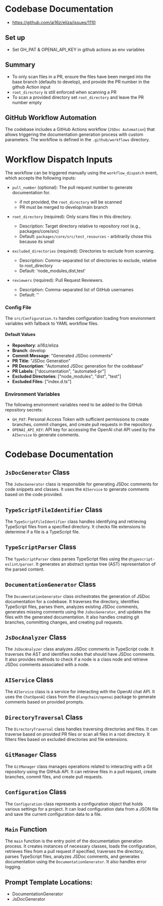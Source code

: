 # Codebase Documentation
- https://github.com/ai16z/eliza/issues/1110

## Set up
- Set GH_PAT & OPENAI_API_KEY in github actions as env variables

## Summary
- To only scan files in a PR, ensure the files have been merged into the base branch (defaults to develop), and provide the PR number in the github Action input
- `root_directory` is still enforced when scanning a PR
- To scan a provided directory set `root_directory` and leave the PR number empty

## GitHub Workflow Automation

The codebase includes a GitHub Actions workflow (`JSDoc Automation`) that allows triggering the documentation generation process with custom parameters. The workflow is defined in the `.github/workflows` directory.

# Workflow Dispatch Inputs

The workflow can be triggered manually using the `workflow_dispatch` event, which accepts the following inputs:

- `pull_number` (optional): The pull request number to generate documentation for.
  - if not provided, the `root_directory` will be scanned
  - PR must be merged to develop/main branch

- `root_directory` (required): Only scans files in this directory.
  - Description: Target directory relative to repository root (e.g., packages/core/src)
  - Default: `packages/core/src/test_resources` - arbitrarily chose this because its small

- `excluded_directories` (required): Directories to exclude from scanning.
  - Description: Comma-separated list of directories to exclude, relative to root_directory
  - Default: 'node_modules,dist,test'

- `reviewers` (required): Pull Request Reviewers.
  - Description: Comma-separated list of GitHub usernames
  - Default: ''

### Config File
The `src/Configuration.ts` handles configuration loading from environment variables with fallback to YAML workflow files.

#### Default Values

- **Repository**: ai16z/eliza
- **Branch**: develop
- **Commit Message**: "Generated JSDoc comments"
- **PR Title**: "JSDoc Generation"
- **PR Description**: "Automated JSDoc generation for the codebase"
- **PR Labels**: ["documentation", "automated-pr"]
- **Excluded Directories**: ["node_modules", "dist", "test"]
- **Excluded Files**: ["index.d.ts"]


### Environment Variables

The following environment variables need to be added to the GitHub repository secrets:

- `GH_PAT`: Personal Access Token with sufficient permissions to create branches, commit changes, and create pull requests in the repository.
- `OPENAI_API_KEY`: API key for accessing the OpenAI chat API used by the `AIService` to generate comments.

# Codebase Documentation

## `JsDocGenerator` Class
The `JsDocGenerator` class is responsible for generating JSDoc comments for code snippets and classes. It uses the `AIService` to generate comments based on the code provided.

## `TypeScriptFileIdentifier` Class
The `TypeScriptFileIdentifier` class handles identifying and retrieving TypeScript files from a specified directory. It checks file extensions to determine if a file is a TypeScript file.

## `TypeScriptParser` Class
The `TypeScriptParser` class parses TypeScript files using the `@typescript-eslint/parser`. It generates an abstract syntax tree (AST) representation of the parsed content.

## `DocumentationGenerator` Class
The `DocumentationGenerator` class orchestrates the generation of JSDoc documentation for a codebase. It traverses the directory, identifies TypeScript files, parses them, analyzes existing JSDoc comments, generates missing comments using the `JsDocGenerator`, and updates the files with the generated documentation. It also handles creating git branches, committing changes, and creating pull requests.

## `JsDocAnalyzer` Class
The `JsDocAnalyzer` class analyzes JSDoc comments in TypeScript code. It traverses the AST and identifies nodes that should have JSDoc comments. It also provides methods to check if a node is a class node and retrieve JSDoc comments associated with a node.

## `AIService` Class
The `AIService` class is a service for interacting with the OpenAI chat API. It uses the `ChatOpenAI` class from the `@langchain/openai` package to generate comments based on provided prompts.

## `DirectoryTraversal` Class
The `DirectoryTraversal` class handles traversing directories and files. It can traverse based on provided PR files or scan all files in a root directory. It filters files based on excluded directories and file extensions.

## `GitManager` Class
The `GitManager` class manages operations related to interacting with a Git repository using the GitHub API. It can retrieve files in a pull request, create branches, commit files, and create pull requests.

## `Configuration` Class
The `Configuration` class represents a configuration object that holds various settings for a project. It can load configuration data from a JSON file and save the current configuration data to a file.

## `Main` Function
The `main` function is the entry point of the documentation generation process. It creates instances of necessary classes, loads the configuration, retrieves files from a pull request if specified, traverses the directory, parses TypeScript files, analyzes JSDoc comments, and generates documentation using the `DocumentationGenerator`. It also handles error logging.

## Prompt Template Locations:
- DocumentationGenerator
- JsDocGenerator